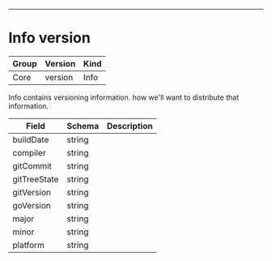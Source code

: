 

-----------
# Info version



Group        | Version     | Kind
------------ | ---------- | -----------
Core | version | Info







Info contains versioning information. how we'll want to distribute that information.



Field        | Schema     | Description
------------ | ---------- | -----------
buildDate | string | 
compiler | string | 
gitCommit | string | 
gitTreeState | string | 
gitVersion | string | 
goVersion | string | 
major | string | 
minor | string | 
platform | string | 






